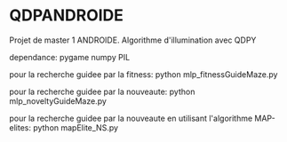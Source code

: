 # QDPANDROIDE
Projet de master 1 ANDROIDE. Algorithme d'illumination avec QDPY

dependance:    pygame
               numpy
               PIL

pour la recherche guidee par la fitness:      python mlp_fitnessGuideMaze.py

pour la recherche guidee par la nouveaute:    python mlp_noveltyGuideMaze.py

pour la recherche guidee par la nouveaute en utilisant l'algorithme MAP-elites:      python mapElite_NS.py

